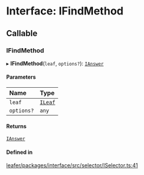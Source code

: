 # Interface: IFindMethod

## Callable

### IFindMethod

▸ **IFindMethod**(`leaf`, `options?`): [`IAnswer`](../modules.md#ianswer)

#### Parameters

| Name | Type |
| :------ | :------ |
| `leaf` | [`ILeaf`](ILeaf.md) |
| `options?` | `any` |

#### Returns

[`IAnswer`](../modules.md#ianswer)

#### Defined in

[leafer/packages/interface/src/selector/ISelector.ts:41](https://github.com/leaferjs/leafer/blob/0c6b9de/packages/interface/src/selector/ISelector.ts#L41)
